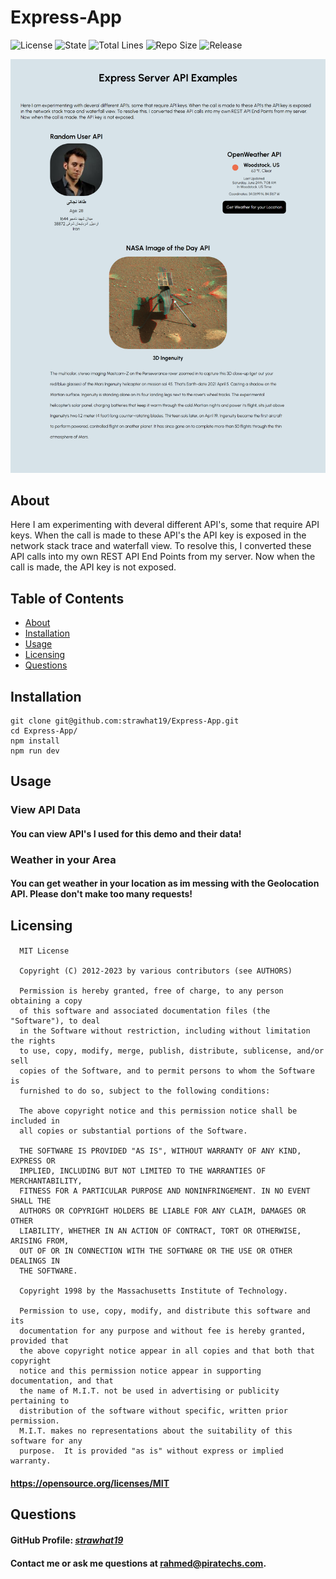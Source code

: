 # Express-App

![License](https://img.shields.io/github/license/strawhat19/Express-App)
![State](https://img.shields.io/github/deployments/strawhat19/Express-App/Production)
![Total Lines](https://img.shields.io/tokei/lines/github/strawhat19/Express-App)
![Repo Size](https://img.shields.io/github/repo-size/strawhat19/Express-App)
![Release](https://img.shields.io/github/release/strawhat19/Express-App)

![Screenshot of Application](./public/assets/ExpressApp-v0_0_5.png)

## About
Here I am experimenting with deveral different API's, some that require API keys. When the call is made to these API's the API key is exposed in the network stack trace and waterfall view. To resolve this, I converted these API calls into my own REST API End Points from my server. Now when the call is made, the API key is not exposed.

## Table of Contents  
* [About](#about)
* [Installation](#installation)
* [Usage](#usage)
* [Licensing](#licensing)
* [Questions](#questions)

## Installation
```
git clone git@github.com:strawhat19/Express-App.git
cd Express-App/
npm install
npm run dev
```

## Usage

### View API Data

#### You can view API's I used for this demo and their data!

### Weather in your Area

#### You can get weather in your location as im messing with the Geolocation API. Please don't make too many requests!

## Licensing
#### 
      MIT License

      Copyright (C) 2012-2023 by various contributors (see AUTHORS)

      Permission is hereby granted, free of charge, to any person obtaining a copy
      of this software and associated documentation files (the "Software"), to deal
      in the Software without restriction, including without limitation the rights
      to use, copy, modify, merge, publish, distribute, sublicense, and/or sell
      copies of the Software, and to permit persons to whom the Software is
      furnished to do so, subject to the following conditions:

      The above copyright notice and this permission notice shall be included in
      all copies or substantial portions of the Software.

      THE SOFTWARE IS PROVIDED "AS IS", WITHOUT WARRANTY OF ANY KIND, EXPRESS OR
      IMPLIED, INCLUDING BUT NOT LIMITED TO THE WARRANTIES OF MERCHANTABILITY,
      FITNESS FOR A PARTICULAR PURPOSE AND NONINFRINGEMENT. IN NO EVENT SHALL THE
      AUTHORS OR COPYRIGHT HOLDERS BE LIABLE FOR ANY CLAIM, DAMAGES OR OTHER
      LIABILITY, WHETHER IN AN ACTION OF CONTRACT, TORT OR OTHERWISE, ARISING FROM,
      OUT OF OR IN CONNECTION WITH THE SOFTWARE OR THE USE OR OTHER DEALINGS IN
      THE SOFTWARE.
      
      Copyright 1998 by the Massachusetts Institute of Technology.

      Permission to use, copy, modify, and distribute this software and its
      documentation for any purpose and without fee is hereby granted, provided that
      the above copyright notice appear in all copies and that both that copyright
      notice and this permission notice appear in supporting documentation, and that
      the name of M.I.T. not be used in advertising or publicity pertaining to
      distribution of the software without specific, written prior permission.
      M.I.T. makes no representations about the suitability of this software for any
      purpose.  It is provided "as is" without express or implied warranty.
#### https://opensource.org/licenses/MIT

## Questions

#### GitHub Profile: [*strawhat19*](https://github.com/strawhat19)

#### Contact me or ask me questions at [rahmed@piratechs.com](mailto:rahmed@piratechs.com).